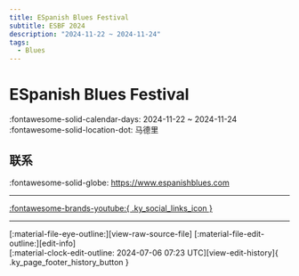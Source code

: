 ```yaml
---
title: ESpanish Blues Festival
subtitle: ESBF 2024
description: "2024-11-22 ~ 2024-11-24"
tags:
  - Blues
---
```


# ESpanish Blues Festival 

:fontawesome-solid-calendar-days: 2024-11-22 ~ 2024-11-24  
:fontawesome-solid-location-dot: 马德里  

## 联系

:fontawesome-solid-globe: <https://www.espanishblues.com>  

---

 [:fontawesome-brands-youtube:{ .ky_social_links_icon }](https://youtube.com/@espanishbluesfestival8093)

---

<div class="ky_page_footer" markdown>
<div class="ky_page_footer_trailing" markdown="span">
[:material-file-eye-outline:][view-raw-source-file]
[:material-file-edit-outline:][edit-info]
</div>
<div class="ky_page_footer_leading" markdown="span">
[:material-clock-edit-outline: 2024-07-06 07:23 UTC][view-edit-history]{ .ky_page_footer_history_button }
</div>
</div>

[view-raw-source-file]: https://github.com/swingdance/events/blob/main/2024/es_ES/espanish-blues-festival-2024.json "查看原始源文件"
[edit-info]: https://github.com/swingdance/events/issues/new?assignees=&labels=update+event&projects=&template=03-update_entity.yml&title=%5B2024%2Fes_ES%5D%20Update%20Event%3A%20ESpanish%20Blues%20Festival&region=es_ES&year=2024&id=espanish-blues-festival-2024&name=ESpanish%20Blues%20Festival&org_id= "编辑信息"

[view-edit-history]: https://github.com/swingdance/events/commits/main/2024/es_ES/espanish-blues-festival-2024.json "查看编辑历史"
